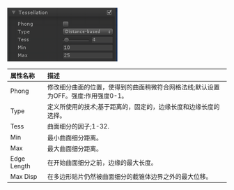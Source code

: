 ![](Tessellation_1.png)

| 属性名称 | 描述 |
| :---- | :----|
|Phong|修改细分曲面的位置，使得到的曲面稍微符合网格法线;默认设置为OFF。强度:作用强度0-1。|
|Type|定义所使用的技术;基于距离的，固定的，边缘长度和边缘长度的选择。|
|Tess|曲面细分的因子;1-32.|
|Min|最小曲面细分距离。|
|Max|最大曲面细分距离。|
|Edge Length|在开始曲面细分之前，边缘的最大长度。|
|Max Disp|在多边形贴片仍然被曲面细分的截锥体边界之外的最大位移。|